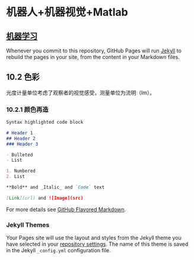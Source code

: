 # 机器人+机器视觉+Matlab

## [机器学习](https://github.com/GXUer/GXUer.github.io/blob/master/%E6%9C%BA%E5%99%A8%E5%AD%A6%E4%B9%A0) 

Whenever you commit to this repository, GitHub Pages will run [Jekyll](https://jekyllrb.com/) to rebuild the pages in your site, from the content in your Markdown files.

## 10.2 色彩

光度计量单位考虑了观察者的视觉感受，测量单位为流明（lm）。

### 10.2.1 颜色再造

```markdown
Syntax highlighted code block

# Header 1
## Header 2
### Header 3

- Bulleted
- List

1. Numbered
2. List

**Bold** and _Italic_ and `Code` text

[Link](url) and ![Image](src)
```

For more details see [GitHub Flavored Markdown](https://guides.github.com/features/mastering-markdown/).

### Jekyll Themes

Your Pages site will use the layout and styles from the Jekyll theme you have selected in your [repository settings](https://github.com/WYGGXUer/WYGGXUer.github.io/settings). The name of this theme is saved in the Jekyll `_config.yml` configuration file.

